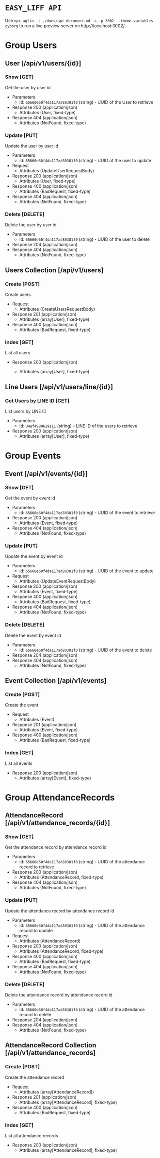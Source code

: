 <!-- include(./api_structures.md) -->

# `EASY_LIFF API`

Use `npx aglio -i ./docs/api_document.md -s -p 3002 --theme-variables cyborg` to run a live preview server on http://localhost:3002/.

# Group Users

## User [/api/v1/users/{id}]

### Show [GET]

Get the user by user id

- Parameters
  - id: `65660e60f4da117ad80301f0` (string) - UUID of the User to retrieve
- Response 200 (application/json)
  - Attributes (User, fixed-type)
- Response 404 (application/json)
  - Attributes (NotFound, fixed-type)

### Update [PUT]

Update the user by user id

- Parameters
  - id: `65660e60f4da117ad80301f0` (string) - UUID of the user to update
- Request
  - Attributes (UpdateUserRequestBody)
- Response 200 (application/json)
  - Attributes (User, fixed-type)
- Response 400 (application/json)
  - Attributes (BadRequest, fixed-type)
- Response 404 (application/json)
  - Attributes (NotFound, fixed-type)

### Delete [DELETE]

Delete the user by user id

- Parameters
  - id: `65660e60f4da117ad80301f0` (string) - UUID of the user to delete
- Response 204 (application/json)
- Response 404 (application/json)
  - Attributes (NotFound, fixed-type)

## Users Collection [/api/v1/users]

### Create [POST]

Create users

- Request
  - Attributes (CreateUsersRequestBody)
- Response 201 (application/json)
  - Attributes (array[User], fixed-type)
- Response 400 (application/json)
  - Attributes (BadRequest, fixed-type)

### Index [GET]

List all users

- Response 200 (application/json)

  - Attributes (array[User], fixed-type)

## Line Users [/api/v1/users/line/{id}]

### Get Users by LINE ID [GET]

List users by LINE ID

- Parameters
  - id: `U4af4980629111` (string) - LINE ID of the users to retrieve
- Response 200 (application/json)
  - Attributes (array[User], fixed-type)

# Group Events

## Event [/api/v1/events/{id}]

### Show [GET]

Get the event by event id

- Parameters
  - id: `65660e60f4da117ad80301f0` (string) - UUID of the event to retrieve
- Response 200 (application/json)
  - Attributes (Event, fixed-type)
- Response 404 (application/json)
  - Attributes (NotFound, fixed-type)

### Update [PUT]

Update the event by event id

- Parameters
  - id: `65660e60f4da117ad80301f0` (string) - UUID of the event to update
- Request
  - Attributes (UpdateEventRequestBody)
- Response 200 (application/json)
  - Attributes (Event, fixed-type)
- Response 400 (application/json)
  - Attributes (BadRequest, fixed-type)
- Response 404 (application/json)
  - Attributes (NotFound, fixed-type)

### Delete [DELETE]

Delete the event by event id

- Parameters
  - id: `65660e60f4da117ad80301f0` (string) - UUID of the event to delete
- Response 204 (application/json)
- Response 404 (application/json)
  - Attributes (NotFound, fixed-type)

## Event Collection [/api/v1/events]

### Create [POST]

Create the event

- Request
  - Attributes (Event)
- Response 201 (application/json)
  - Attributes (Event, fixed-type)
- Response 400 (application/json)
  - Attributes (BadRequest, fixed-type)

### Index [GET]

List all events

- Response 200 (application/json)
  - Attributes (array[Event], fixed-type)

# Group AttendanceRecords

## AttendanceRecord [/api/v1/attendance_records/{id}]

### Show [GET]

Get the attendance record by attendance record id

- Parameters
  - id: `65660e60f4da117ad80301f0` (string) - UUID of the attendance record to retrieve
- Response 200 (application/json)
  - Attributes (AttendanceRecord, fixed-type)
- Response 404 (application/json)
  - Attributes (NotFound, fixed-type)

### Update [PUT]

Update the attendance record by attendance record id

- Parameters
  - id: `65660e60f4da117ad80301f0` (string) - UUID of the attendance record to update
- Request
  - Attributes (AttendanceRecord)
- Response 200 (application/json)
  - Attributes (AttendanceRecord, fixed-type)
- Response 400 (application/json)
  - Attributes (BadRequest, fixed-type)
- Response 404 (application/json)
  - Attributes (NotFound, fixed-type)

### Delete [DELETE]

Delete the attendance record by attendance record id

- Parameters
  - id: `65660e60f4da117ad80301f0` (string) - UUID of the attendance record to delete
- Response 204 (application/json)
- Response 404 (application/json)
  - Attributes (NotFound, fixed-type)

## AttendanceRecord Collection [/api/v1/attendance_records]

### Create [POST]

Create the attendance record

- Request
  - Attributes (array[AttendanceRecord])
- Response 201 (application/json)
  - Attributes (array[AttendanceRecord], fixed-type)
- Response 400 (application/json)
  - Attributes (BadRequest, fixed-type)

### Index [GET]

List all attendance records

- Response 200 (application/json)
  - Attributes (array[AttendanceRecord], fixed-type)
